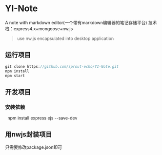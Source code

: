 # YI-Note
A note with markdown editor(一个带有markdown编辑器的笔记存储平台)
技术栈：express4.x+mongoose+nw.js
>use nw.js encapsulated into desktop application

## 运行项目
```javascript
git clone https://github.com/sprout-echo/YI-Note.git
npm install
npm start
```
## 开发项目
### 安装依赖
   npm install express ejs --save-dev
   
## 用nwjs封装项目
只需要修改package.json即可

